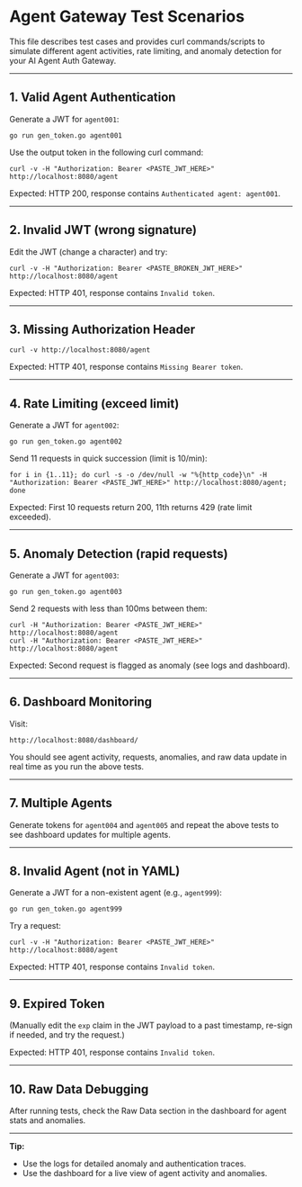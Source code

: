 # Agent Gateway Test Scenarios

This file describes test cases and provides curl commands/scripts to simulate different agent activities, rate limiting, and anomaly detection for your AI Agent Auth Gateway.

---

## 1. Valid Agent Authentication

Generate a JWT for `agent001`:

```
go run gen_token.go agent001
```

Use the output token in the following curl command:

```
curl -v -H "Authorization: Bearer <PASTE_JWT_HERE>" http://localhost:8080/agent
```

Expected: HTTP 200, response contains `Authenticated agent: agent001`.

---

## 2. Invalid JWT (wrong signature)

Edit the JWT (change a character) and try:

```
curl -v -H "Authorization: Bearer <PASTE_BROKEN_JWT_HERE>" http://localhost:8080/agent
```

Expected: HTTP 401, response contains `Invalid token`.

---

## 3. Missing Authorization Header

```
curl -v http://localhost:8080/agent
```

Expected: HTTP 401, response contains `Missing Bearer token`.

---

## 4. Rate Limiting (exceed limit)

Generate a JWT for `agent002`:

```
go run gen_token.go agent002
```

Send 11 requests in quick succession (limit is 10/min):

```
for i in {1..11}; do curl -s -o /dev/null -w "%{http_code}\n" -H "Authorization: Bearer <PASTE_JWT_HERE>" http://localhost:8080/agent; done
```

Expected: First 10 requests return 200, 11th returns 429 (rate limit exceeded).

---

## 5. Anomaly Detection (rapid requests)

Generate a JWT for `agent003`:

```
go run gen_token.go agent003
```

Send 2 requests with less than 100ms between them:

```
curl -H "Authorization: Bearer <PASTE_JWT_HERE>" http://localhost:8080/agent
curl -H "Authorization: Bearer <PASTE_JWT_HERE>" http://localhost:8080/agent
```

Expected: Second request is flagged as anomaly (see logs and dashboard).

---

## 6. Dashboard Monitoring

Visit:

```
http://localhost:8080/dashboard/
```

You should see agent activity, requests, anomalies, and raw data update in real time as you run the above tests.

---

## 7. Multiple Agents

Generate tokens for `agent004` and `agent005` and repeat the above tests to see dashboard updates for multiple agents.

---

## 8. Invalid Agent (not in YAML)

Generate a JWT for a non-existent agent (e.g., `agent999`):

```
go run gen_token.go agent999
```

Try a request:

```
curl -v -H "Authorization: Bearer <PASTE_JWT_HERE>" http://localhost:8080/agent
```

Expected: HTTP 401, response contains `Invalid token`.

---

## 9. Expired Token

(Manually edit the `exp` claim in the JWT payload to a past timestamp, re-sign if needed, and try the request.)

Expected: HTTP 401, response contains `Invalid token`.

---

## 10. Raw Data Debugging

After running tests, check the Raw Data section in the dashboard for agent stats and anomalies.

---

**Tip:**
- Use the logs for detailed anomaly and authentication traces.
- Use the dashboard for a live view of agent activity and anomalies.
